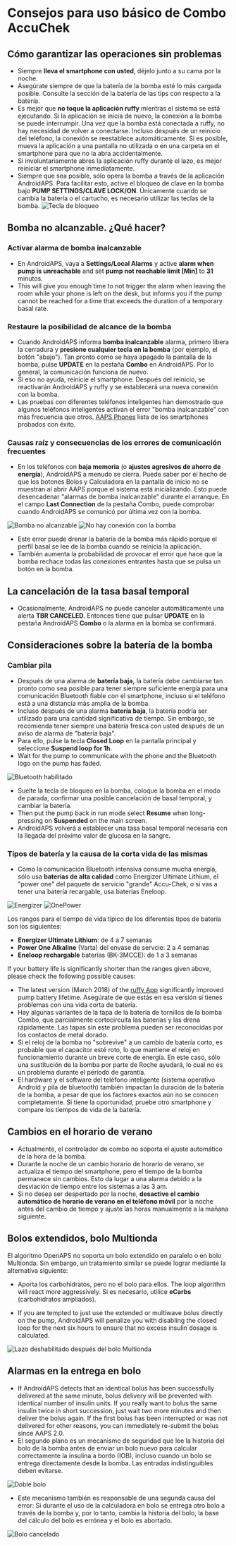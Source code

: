 # Consejos para uso básico de Combo AccuChek

## Cómo garantizar las operaciones sin problemas

* Siempre **lleva el smartphone con usted**, déjelo junto a su cama por la noche.
* Asegúrate siempre de que la batería de la bomba esté lo más cargada posible. Consulte la sección de la batería de las tips con respecto a la batería.
* Es mejor que **no toque la aplicación ruffy** mientras el sistema se está ejecutando. Si la aplicación se inicia de nuevo, la conexión a la bomba se puede interrumpir. Una vez que la bomba está conectada a ruffy, no hay necesidad de volver a conectarse. Incluso después de un reinicio del teléfono, la conexión se reestablece automáticamente. Si es posible, mueva la aplicación a una pantalla no utilizada o en una carpeta en el smartphone para que no la abra accidentalmente.
* Si involuntariamente abres la aplicación ruffy durante el lazo, es mejor reiniciar el smartphone inmediatamente.
* Siempre que sea posible, sólo opera la bomba a través de la aplicación AndroidAPS. Para facilitar esto, active el bloqueo de clave en la bomba bajo **PUMP SETTINGS/CLAVE LOCK/ON**. Únicamente cuando se cambia la batería o el cartucho, es necesario utilizar las teclas de la bomba. ![Tecla de bloqueo](https://github.com/T-o-b-i-a-s/ComboLooping/blob/master/resources/keylock.png?raw=true)

## Bomba no alcanzable. ¿Qué hacer?

### Activar alarma de bomba inalcanzable

* En AndroidAPS, vaya a **Settings/Local Alarms** y active **alarm when pump is unreachable** and set **pump not reachable limit [Min]** to **31** minutos. 
* This will give you enough time to not trigger the alarm when leaving the room while your phone is left on the desk, but informs you if the pump cannot be reached for a time that exceeds the duration of a temporary basal rate.

### Restaure la posibilidad de alcance de la bomba

* Cuando AndroidAPS informa **bomba inalcanzable** alarma, primero libera la cerradura y **presione cualquier tecla en la bomba** (por ejemplo, el botón "abajo"). Tan pronto como se haya apagado la pantalla de la bomba, pulse **UPDATE** en la pestaña **Combo** en AndroidAPS. Por lo general, la comunicación funciona de nuevo.
* Si eso no ayuda, reinicie el smartphone. Después del reinicio, se reactivarán AndroidAPS y ruffy y se establecerá una nueva conexión con la bomba.
* Las pruebas con diferentes teléfonos inteligentes han demostrado que algunos teléfonos inteligentes activan el error "bomba inalcanzable" con más frecuencia que otros. [AAPS Phones](https://docs.google.com/spreadsheets/d/1gZAsN6f0gv6tkgy9EBsYl0BQNhna0RDqA9QGycAqCQc/edit#gid=698881435) lista de los smartphones probados con éxito. 

### Causas raíz y consecuencias de los errores de comunicación frecuentes

* En los teléfonos con **baja memoria** (o **ajustes agresivos de ahorro de energía**), AndroidAPS a menudo se cierra. Puede saber por el hecho de que los botones Bolos y Calculadora en la pantalla de inicio no se muestran al abrir AAPS porque el sistema está inicializando. Esto puede desencadenar "alarmas de bomba inalcanzable" durante el arranque. En el campo **Last Connection** de la pestaña Combo, puede comprobar cuando AndroidAPS se comunicó por última vez con la bomba. 

![Bomba no alcanzable](https://raw.githubusercontent.com/T-o-b-i-a-s/ComboLooping/master/resources/Pump_Unreachable.png) ![No hay conexión con la bomba](https://raw.githubusercontent.com/T-o-b-i-a-s/ComboLooping/master/resources/No_connection_to_pump.png)

* Este error puede drenar la batería de la bomba más rápido porque el perfil basal se lee de la bomba cuando se reinicia la aplicación.
* También aumenta la probabilidad de provocar el error que hace que la bomba rechace todas las conexiones entrantes hasta que se pulsa un botón en la bomba. 

## La cancelación de la tasa basal temporal

* Ocasionalmente, AndroidAPS no puede cancelar automáticamente una alerta **TBR CANCELED**. Entonces tiene que pulsar **UPDATE** en la pestaña AndroidAPS **Combo** o la alarma en la bomba se confirmará.

## Consideraciones sobre la batería de la bomba

### Cambiar pila

* Después de una alarma de **batería baja,** la batería debe cambiarse tan pronto como sea posible para tener siempre suficiente energía para una comunicación Bluetooth fiable con el smartphone, incluso si el teléfono está a una distancia más amplia de la bomba.
* Incluso después de una alarma **batería baja**, la batería podría ser utilizado para una cantidad significativa de tiempo. Sin embargo, se recomienda tener siempre una batería fresca con usted después de un aviso de alarma de "batería baja".
* Para ello, pulse la tecla **Closed Loop** en la pantalla principal y seleccione **Suspend loop for 1h**. 
* Wait for the pump to communicate with the phone and the Bluetooth logo on the pump has faded.

![Bluetooth habilitado](https://github.com/T-o-b-i-a-s/ComboLooping/blob/master/resources/Compo.png?raw=true)

* Suelte la tecla de bloqueo en la bomba, coloque la bomba en el modo de parada, confirmar una posible cancelación de basal temporal, y cambiar la batería.
* Then put the pump back in run mode select **Resume** when long-pressing on **Suspended** on the main screen.
* AndroidAPS volverá a establecer una tasa basal temporal necesaria con la llegada del próximo valor de glucosa en la sangre. 

### Tipos de batería y la causa de la corta vida de las mismas

* Como la comunicación Bluetooth intensiva consume mucha energía, sólo usa **baterías de alta calidad** como Energizer Ultimate Lithium, el "power one" del paquete de servicio "grande" Accu-Chek, o si vas a tener una batería recargable, usa baterías Eneloop. 

![Energizer](https://github.com/T-o-b-i-a-s/ComboLooping/blob/master/resources/energizer-l91aa---image.jpg?raw=true) ![OnePower](https://github.com/T-o-b-i-a-s/ComboLooping/blob/master/resources/PowerOne.png?raw=true)

Los rangos para el tiempo de vida típico de los diferentes tipos de batería son los siguientes:

* **Energizer Ultimate Lithium**: de 4 a 7 semanas
* **Power One Alkaline** (Varta) del envase de servcie: 2 a 4 semanas
* **Eneloop rechargable** baterías (BK-3MCCE): de 1 a 3 semanas

If your battery life is significantly shorter than the ranges given above, please check the following possible causes:

* The latest version (March 2018) of the [ruffy App](https://github.com/MilosKozak/ruffy) significantly improved pump battery lifetime. Asegúrate de que estás en esa versión si tienes problemas con una vida corta de batería.
* Hay algunas variantes de la tapa de la batería de tornillos de la bomba Combo, que parcialmente cortocircuita las baterías y las drena rápidamente. Las tapas sin este problema pueden ser reconocidas por los contactos de metal dorado.
* Si el reloj de la bomba no "sobrevive" a un cambio de batería corto, es probable que el capacitor esté roto, lo que mantiene el reloj en funcionamiento durante un breve corte de energía. En este caso, sólo una sustitución de la bomba por parte de Roche ayudará, lo cual no es un problema durante el período de garantía. 
* El hardware y el software del teléfono inteligente (sistema operativo Android y pila de bluetooth) también impactan la duración de la batería de la bomba, a pesar de que los factores exactos aún no se conocen completamente. Si tiene la oportunidad, pruebe otro smartphone y compare los tiempos de vida de la batería.

## Cambios en el horario de verano

* Actualmente, el controlador de combo no soporta el ajuste automático de la hora de la bomba.
* Durante la noche de un cambio horario de horario de verano, se actualiza el tiempo del smartphone, pero el tiempo de la bomba permanece sin cambios. Esto da lugar a una alarma debido a la desviación de tiempo entre los sistemas a las 3 am.
* Si no desea ser despertado por la noche, **desactive el cambio automático de horario de verano en el teléfono móvil** por la noche antes del cambio de tiempo y ajuste las horas manualmente a la mañana siguiente.

## Bolos extendidos, bolo Multionda

El algoritmo OpenAPS no soporta un bolo extendido en paralelo o en bolo Multionda. Sin embargo, un tratamiento similar se puede lograr mediante la alternativa siguiente:

* Aporta los carbohidratos, pero no el bolo para ellos. The loop algorithm will react more aggressively. Si es necesario, utilice **eCarbs** (carbohidratos ampliados).

* If you are tempted to just use the extended or multiwave bolus directly on the pump, AndroidAPS will penalize you with disabling the closed loop for the next six hours to ensure that no excess insulin dosage is calculated.

![Lazo deshabilitado después del bolo Multionda](https://raw.githubusercontent.com/T-o-b-i-a-s/ComboLooping/master/resources/Multiwave_Bolus.png)

## Alarmas en la entrega en bolo

* If AndroidAPS detects that an identical bolus has been successfully delivered at the same minute, bolus delivery will be prevented with identical number of insulin units. If you really want to bolus the same insulin twice in short succession, just wait two more minutes and then deliver the bolus again. If the first bolus has been interrupted or was not delivered for other reasons, you can immediately re-submit the bolus since AAPS 2.0.
* El segundo plano es un mecanismo de seguridad que lee la historia del bolo de la bomba antes de enviar un bolo nuevo para calcular correctamente la insulina a bordo (IOB), incluso cuando un bolo se entrega directamente desde la bomba. Las entradas indistinguibles deben evitarse.

![Doble bolo](https://raw.githubusercontent.com/T-o-b-i-a-s/ComboLooping/f9c56c930dc564c1649cd8e3764e077ffc02c5ef/resources/Doppelbolus.png)

* Este mecanismo también es responsable de una segunda causa del error: Si durante el uso de la calculadora en bolo se entrega otro bolo a través de la bomba y, por lo tanto, cambia la historia del bolo, la base del cálculo del bolo es errónea y el bolo es abortado. 

![Bolo cancelado](https://raw.githubusercontent.com/T-o-b-i-a-s/ComboLooping/f9c56c930dc564c1649cd8e3764e077ffc02c5ef/resources/History_changed.png)